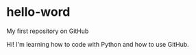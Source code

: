 # hello-word
My first repository on GitHub

Hi! I'm learning how to code with Python and how to use GitHub.
